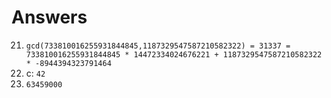 # Answers

21. `gcd(733810016255931844845,1187329547587210582322) = 31337 = 733810016255931844845 * 14472334024676221 + 1187329547587210582322 * -8944394323791464
`
24. c: `42`
27. `63459000`
